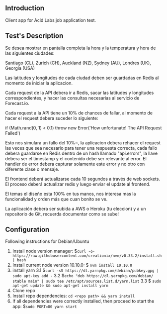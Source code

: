 ## Introduction
Client app for Acid Labs job application test. 

## Test's Description
Se desea mostrar en pantalla completa la hora y la temperatura y hora de las siguientes ciudades:

Santiago (CL), Zurich (CH), Auckland (NZ), Sydney (AU), Londres (UK), Georgia (USA)

Las latitudes y longitudes de cada ciudad deben ser guardadas en Redis al momento de iniciar la aplicacion.

Cada request de la API debera ir a Redis, sacar las latitudes y longitudes correspondientes, y hacer las consultas necesarias al servicio de Forecast.io.

Cada request a la API tiene un 10% de chances de fallar, al momento de hacer el request debera suceder lo siguiente:

if (Math.rand(0, 1) < 0.1) throw new Error('How unfortunate! The API Request Failed')

Esto nos simulara un fallo del 10%~, la aplicacion debera rehacer el request las veces que sea necesario para tener una respuesta correcta, cada fallo debera guardarse en Redis dentro de un hash llamado "api.errors", la llave debera ser el timestamp y el contenido debe ser relevante al error. El handler de error debera capturar solamente este error y no otro con diferente clase o mensaje.

El frontend deberá actualizarse cada 10 segundos a través de web sockets. El proceso deberá actualizar redis y luego enviar el update al frontend. 

El temas el diseño esta 100% en tus manos, nos interesa mas la funcionalidad y orden más que cuan bonito se ve.

La aplicación debera ser subida a AWS o Heroku (tu eleccion) y a un repositorio de Git, recuerda documentar como se sube!

## Configuration 
Following instructions for Debian/Ubuntu
1. Install node version manager: $`curl -o- https://raw.githubusercontent.com/creationix/nvm/v0.33.2/install.sh | bash`
2. Install current node version 10.10.0: $ `nvm install 10.10.0`
3. install yarn
  3.1 $`curl -sS https://dl.yarnpkg.com/debian/pubkey.gpg | sudo apt-key add -`
  3.2 $`echo "deb https://dl.yarnpkg.com/debian/ stable main" | sudo tee /etc/apt/sources.list.d/yarn.list`
  3.3 $ `sudo apt-get update && sudo apt-get install yarn`
4. Clone repo
5. Install repo dependencies: `cd <repo path> && yarn install`
6. If all dependencies were correctly installed, then proceed to start the app: $`sudo PORT=80 yarn start`
